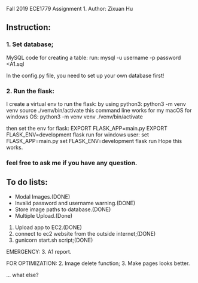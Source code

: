 Fall 2019
ECE1779
Assignment 1.
Author: Zixuan Hu

## Instruction:
### 1. Set database;

MySQL code for creating a table:
run:
mysql -u username -p password <A1.sql
        
In the config.py file, you need to set up your own database first!

### 2. Run the flask:
  I create a virtual env to run the flask:
    by using python3: 
       python3 -m venv venv
       source ./venv/bin/activate
    this command line works for my macOS
    for windows OS:
      python3 -m venv venv
      ./venv/bin/activate
  
  then set the env for flask:
    EXPORT FLASK_APP=main.py
    EXPORT FLASK_ENV=development
    flask run
  for windows user:
    set FLASK_APP=main.py
    set FLASK_ENV=development
    flask run
  Hope this works.
  
### feel free to ask me if you have any question.


## To do lists:
- Modal Images.(DONE)
- Invalid password and username warning.(DONE)
- Store image paths to database.(DONE)
- Multiple Upload.(Done)
1. Upload app to EC2.(DONE)
1. connect to ec2 website from the outside internet;(DONE)
2. gunicorn start.sh script;(DONE)

EMERGENCY:
3. A1 report.

FOR OPTIMIZATION:
2. Image delete function;
3. Make pages looks better.

... what else?
